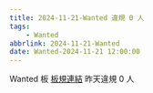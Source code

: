 ```yaml
---
title: 2024-11-21-Wanted 違規 0 人
tags:
    - Wanted
abbrlink: 2024-11-21-Wanted
date: Wanted-2024-11-21 12:00:00
---
```

Wanted 板 [板規連結](https://www.ptt.cc/bbs/Wanted/M.1608829773.A.D3B.html)
昨天違規 0 人
